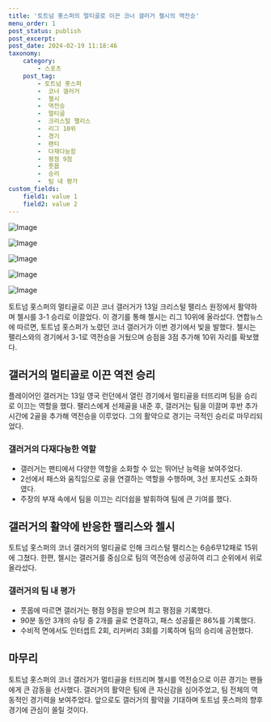 ```yaml
---
title: '토트넘 홋스퍼의 멀티골로 이끈 코너 갤러거 첼시의 역전승'
menu_order: 1
post_status: publish
post_excerpt: 
post_date: 2024-02-19 11:18:46
taxonomy:
    category:
        - 스포츠
    post_tag:
        - 토트넘 홋스퍼
        -  코너 갤러거
        -  첼시
        -  역전승
        -  멀티골
        -  크리스털 팰리스
        -  리그 10위
        -  경기
        -  팬티
        -  다재다능함
        -  평점 9점
        -  풋몹
        -  승리
        -  팀 내 평가
custom_fields:
    field1: value 1
    field2: value 2
---
```


![Image](https://imgnews.pstatic.net/image/311/2024/02/13/0001690885_001_20240213091903585.jpg?type=w647)

![Image](https://imgnews.pstatic.net/image/311/2024/02/13/0001690885_002_20240213091903617.jpg?type=w647)

![Image](https://imgnews.pstatic.net/image/311/2024/02/13/0001690885_003_20240213091903661.jpg?type=w647)

![Image](https://imgnews.pstatic.net/image/311/2024/02/13/0001690885_004_20240213091903691.jpg?type=w647)

![Image](https://imgnews.pstatic.net/image/311/2024/02/13/0001690885_005_20240213091903725.jpg?type=w647)

토트넘 홋스퍼의 멀티골로 이끈 코너 갤러거가 13일 크리스털 팰리스 원정에서 활약하며 첼시를 3-1 승리로 이끌었다. 이 경기를 통해 첼시는 리그 10위에 올라섰다. 연합뉴스에 따르면, 토트넘 홋스퍼가 노렸던 코너 갤러거가 이번 경기에서 빛을 발했다. 첼시는 팰리스와의 경기에서 3-1로 역전승을 거뒀으며 승점을 3점 추가해 10위 자리를 확보했다.
## 갤러거의 멀티골로 이끈 역전 승리
플레이어인 갤러거는 13일 영국 런던에서 열린 경기에서 멀티골을 터뜨리며 팀을 승리로 이끄는 역할을 했다. 팰리스에게 선제골을 내준 후, 갤러거는 팀을 이끌며 후반 추가시간에 2골을 추가해 역전승을 이루었다. 그의 활약으로 경기는 극적인 승리로 마무리되었다. 
### 갤러거의 다재다능한 역할
- 갤러거는 팬티에서 다양한 역할을 소화할 수 있는 뛰어난 능력을 보여주었다. 
- 2선에서 패스와 움직임으로 공을 연결하는 역할을 수행하며, 3선 포지션도 소화하였다.
- 주장의 부재 속에서 팀을 이끄는 리더쉽을 발휘하여 팀에 큰 기여를 했다.
## 갤러거의 활약에 반응한 팰리스와 첼시
토트넘 홋스퍼의 코너 갤러거의 멀티골로 인해 크리스털 팰리스는 6승6무12패로 15위에 그쳤다. 한편, 첼시는 갤러거를 중심으로 팀의 역전승에 성공하여 리그 순위에서 위로 올라섰다.
### 갤러거의 팀 내 평가
- 풋몹에 따르면 갤러거는 평점 9점을 받으며 최고 평점을 기록했다.
- 90분 동안 3개의 슈팅 중 2개를 골로 연결하고, 패스 성공률은 86%를 기록했다.
- 수비적 면에서도 인터셉트 2회, 리커버리 3회를 기록하며 팀의 승리에 공헌했다.
## 마무리
토트넘 홋스퍼의 코너 갤러거가 멀티골을 터뜨리며 첼시를 역전승으로 이끈 경기는 팬들에게 큰 감동을 선사했다. 갤러거의 활약은 팀에 큰 자신감을 심어주었고, 팀 전체의 역동적인 경기력을 보여주었다. 앞으로도 갤러거의 활약을 기대하며 토트넘 홋스퍼의 향후 경기에 관심이 쏠릴 것이다.

